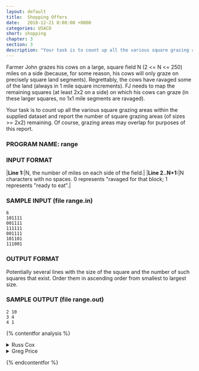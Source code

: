 ```yaml
---
layout: default
title:  Shopping Offers
date:   2018-12-21 0:00:00 +0000
categories: USACO
short: shopping
chapter: 3
section: 3
description: "Your task is to count up all the various square grazing areas within the supplied dataset and report the number of square grazing areas remaining."
---
```


Farmer John grazes his cows on a large, square field N (2 <= N <= 250) miles on a side (because, for some reason, his cows will only graze on precisely square land segments). Regrettably, the cows have ravaged some of the land (always in 1 mile square increments). FJ needs to map the remaining squares (at least 2x2 on a side) on which his cows can graze (in these larger squares, no 1x1 mile segments are ravaged).

Your task is to count up all the various square grazing areas within the supplied dataset and report the number of square grazing areas (of sizes >= 2x2) remaining. Of course, grazing areas may overlap for purposes of this report.

### PROGRAM NAME: range

### INPUT FORMAT

|**Line 1:**|N, the number of miles on each side of the field.|
|**Line 2..N+1:**|N characters with no spaces. 0 represents "ravaged for that block; 1 represents "ready to eat".|

### SAMPLE INPUT (file range.in)

```none
6
101111
001111
111111
001111
101101
111001
```

### OUTPUT FORMAT

Potentially several lines with the size of the square and the number of such squares that exist. Order them in ascending order from smallest to largest size.

### SAMPLE OUTPUT (file range.out)

```none
2 10
3 4
4 1
```

{% contentfor analysis %}

<details>
<summary>
Russ Cox
</summary>

To count the squares, we first precompute the biggest square with lower right corner at any particular location. This is done by dynamic programming: the biggest square with lower right corner at (i, j) is the minimum of three numbers:

* the number of consecutive uneaten grid units to the left
* the number of consecutive uneaten grid units to the right
* one plus the size of the biggest square with lower right corner at (i-1, j-1)

Once we've computed this information, counting squares is simple: go to each lower right corner and increment the counters for every square size between 2 and the biggest square ending at that corner.

```cpp
#include <stdio.h>
#include <stdlib.h>
#include <string.h>
#include <assert.h>

#define MAXN 250

int goodsq[MAXN][MAXN];
int bigsq[MAXN][MAXN];
int tot[MAXN+1];

int
min(int a, int b)
{
    return a < b ? a : b;
}

void
main(void)
{
    FILE *fin, *fout;
    int i, j, k, l, n, sz;

    fin = fopen("range.in", "r");
    fout = fopen("range.out", "w");
    assert(fin != NULL && fout != NULL);

    fscanf(fin, "%d\n", &n);

    for(i=0; i<n; i++) {
	for(j=0; j<n; j++)
	    goodsq[i][j] = (getc(fin) == '1');
	assert(getc(fin) == '\n');
    }

    /* calculate size of biggest square with lower right corner (i,j) */
    for(i=0; i<n; i++) {
	for(j=0; j<n; j++) {
	    for(k=i; k>=0; k--)
		if(goodsq[k][j] == 0)
		    break;

	    for(l=j; l>=0; l--)
		if(goodsq[i][l] == 0)
		    break;

	    sz = min(i-k, j-l);
	    if(i > 0 && j > 0)
		sz = min(sz, bigsq[i-1][j-1]+1);

	    bigsq[i][j] = sz;
	}
    }

    /* now just count squares */
    for(i=0; i<n; i++)
    for(j=0; j<n; j++)
    for(k=2; k<=bigsq[i][j]; k++)
	tot[k]++;

    for(i=2; i<=n; i++)
	if(tot[i])
	    fprintf(fout, "%d %d\n", i, tot[i]);
				
    exit(0);
}
```

</details>

<details>
<summary>
Greg Price
</summary>

The posted solution runs in cubic time, with quadratic storage. With a little more cleverness in the dynamic programming, the task can be accomplished with only quadratic time and linear storage, and the same amount of code and coding effort. Instead of running back along the rows and columns from each square, we use the biggest-square values immediately to the west and north, so that each non-ravaged square's biggest-square value is one more than the minimum of the values to the west, north, and northwest. This saves time, bringing us from cubic to quadratic time.

Another improvement, which saves space and perhaps cleans up the code marginally, is to keep track of the number of squares of a given size as we go along. This obviates the need to keep a quadratic-size matrix of biggest-square values, because we only need the most recent row for continuing the computation. As for "ravaged" values, we only use each one once, all in order; we can just read those as we need them.

```cpp
#include <fstream.h>

ifstream fin("range.in");
ofstream fout("range.out");

const unsigned short maxn = 250 + 5;

unsigned short n;
char fieldpr;
unsigned short sq[maxn]; // biggest-square values
unsigned short sqpr;
unsigned short numsq[maxn]; // number of squares of each size

unsigned short
min3(unsigned short a, unsigned short b, unsigned short c)
{
	if ((a <= b) && (a <= c))
		return a;
	else 
		return (b <= c) ? b : c;
}

void
main()
{
	unsigned short r, c;
	unsigned short i;
	unsigned short tmp;

	fin >> n;

	for (c = 1; c <= n; c++)
		sq[c] = 0;

	for (i = 2; i <= n; i++)
		numsq[i] = 0;

	for (r = 1; r <= n; r++)
	{
		sqpr = 0;
		sq[0] = 0;
		for (c = 1; c <= n; c++)
		{
			fin >> fieldpr;
			if (!(fieldpr - '0'))
			{
				sqpr = sq[c];
				sq[c] = 0;
				continue;
			}

			// Only three values needed.
			tmp = 1 + min3(sq[c-1], sqpr, sq[c]);
			sqpr = sq[c];
			sq[c] = tmp;

			// Only count maximal squares, for now.
			if (sq[c] >= 2)
				numsq[ sq[c] ]++;
		}
	}

	// Count all squares, not just maximal. 
	for (i = n-1; i >= 2; i--)
		numsq[i] += numsq[i+1];

	for (i = 2; i <= n && numsq[i]; i++)
		fout << i << ' ' << numsq[i] << endl;
}
```

</details>

{% endcontentfor %}